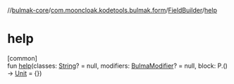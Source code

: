 //[bulmak-core](../../../index.md)/[com.mooncloak.kodetools.bulmak.form](../index.md)/[FieldBuilder](index.md)/[help](help.md)

# help

[common]\
fun [help](help.md)(classes: [String](https://kotlinlang.org/api/core/kotlin-stdlib/kotlin/-string/index.html)? = null, modifiers: [BulmaModifier](../../com.mooncloak.kodetools.bulmak.modifier/-bulma-modifier/index.md)? = null, block: P.() -&gt; [Unit](https://kotlinlang.org/api/core/kotlin-stdlib/kotlin/-unit/index.html) = {})
